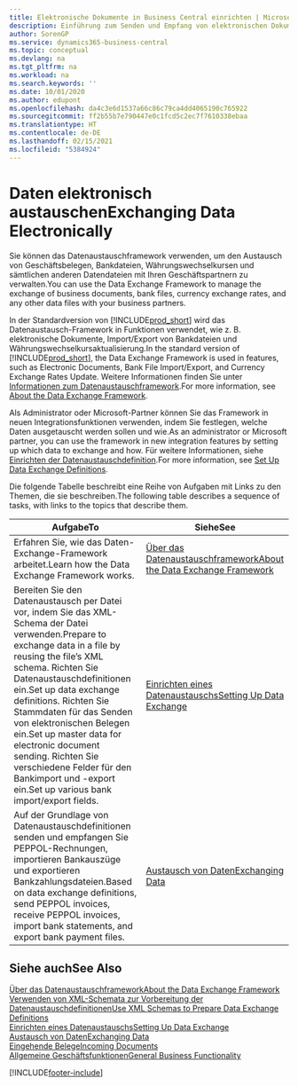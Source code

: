 ```yaml
---
title: Elektronische Dokumente in Business Central einrichten | Microsoft Docs
description: Einführung zum Senden und Empfang von elektronischen Dokumenten in Business Central.
author: SorenGP
ms.service: dynamics365-business-central
ms.topic: conceptual
ms.devlang: na
ms.tgt_pltfrm: na
ms.workload: na
ms.search.keywords: ''
ms.date: 10/01/2020
ms.author: edupont
ms.openlocfilehash: da4c3e6d1537a66c86c79ca4dd4065190c765922
ms.sourcegitcommit: ff2b55b7e790447e0c1fcd5c2ec7f7610338ebaa
ms.translationtype: HT
ms.contentlocale: de-DE
ms.lasthandoff: 02/15/2021
ms.locfileid: "5384924"
---
```

# <a name="exchanging-data-electronically"></a><span data-ttu-id="38370-103">Daten elektronisch austauschen</span><span class="sxs-lookup"><span data-stu-id="38370-103">Exchanging Data Electronically</span></span>
<span data-ttu-id="38370-104">Sie können das Datenaustauschframework verwenden, um den Austausch von Geschäftsbelegen, Bankdateien, Währungswechselkursen und sämtlichen anderen Datendateien mit Ihren Geschäftspartnern zu verwalten.</span><span class="sxs-lookup"><span data-stu-id="38370-104">You can use the Data Exchange Framework to manage the exchange of business documents, bank files, currency exchange rates, and any other data files with your business partners.</span></span>

<span data-ttu-id="38370-105">In der Standardversion von [!INCLUDE[prod_short](includes/prod_short.md)] wird das Datenaustausch-Framework in Funktionen verwendet, wie z. B. elektronische Dokumente, Import/Export von Bankdateien und Währungswechselkursaktualisierung.</span><span class="sxs-lookup"><span data-stu-id="38370-105">In the standard version of [!INCLUDE[prod_short](includes/prod_short.md)], the Data Exchange Framework is used in features, such as Electronic Documents, Bank File Import/Export, and Currency Exchange Rates Update.</span></span> <span data-ttu-id="38370-106">Weitere Informationen finden Sie unter [Informationen zum Datenaustauschframework](across-about-the-data-exchange-framework.md).</span><span class="sxs-lookup"><span data-stu-id="38370-106">For more information, see [About the Data Exchange Framework](across-about-the-data-exchange-framework.md).</span></span>

<span data-ttu-id="38370-107">Als Administrator oder Microsoft-Partner können Sie das Framework in neuen Integrationsfunktionen verwenden, indem Sie festlegen, welche Daten ausgetauscht werden sollen und wie.</span><span class="sxs-lookup"><span data-stu-id="38370-107">As an administrator or Microsoft partner, you can use the framework in new integration features by setting up which data to exchange and how.</span></span> <span data-ttu-id="38370-108">Für weitere Informationen, siehe [Einrichten der Datenaustauschdefinition](across-how-to-set-up-data-exchange-definitions.md).</span><span class="sxs-lookup"><span data-stu-id="38370-108">For more information, see [Set Up Data Exchange Definitions](across-how-to-set-up-data-exchange-definitions.md).</span></span>

<span data-ttu-id="38370-109">Die folgende Tabelle beschreibt eine Reihe von Aufgaben mit Links zu den Themen, die sie beschreiben.</span><span class="sxs-lookup"><span data-stu-id="38370-109">The following table describes a sequence of tasks, with links to the topics that describe them.</span></span>  

|<span data-ttu-id="38370-110">Aufgabe</span><span class="sxs-lookup"><span data-stu-id="38370-110">To</span></span>|<span data-ttu-id="38370-111">Siehe</span><span class="sxs-lookup"><span data-stu-id="38370-111">See</span></span>|  
|--------|---------|  
|<span data-ttu-id="38370-112">Erfahren Sie, wie das Daten-Exchange-Framework arbeitet.</span><span class="sxs-lookup"><span data-stu-id="38370-112">Learn how the Data Exchange Framework works.</span></span>|[<span data-ttu-id="38370-113">Über das Datenaustauschframework</span><span class="sxs-lookup"><span data-stu-id="38370-113">About the Data Exchange Framework</span></span>](across-about-the-data-exchange-framework.md)|  
|<span data-ttu-id="38370-114">Bereiten Sie den Datenaustausch per Datei vor, indem Sie das XML-Schema der Datei verwenden.</span><span class="sxs-lookup"><span data-stu-id="38370-114">Prepare to exchange data in a file by reusing the file’s XML schema.</span></span> <span data-ttu-id="38370-115">Richten Sie Datenaustauschdefinitionen ein.</span><span class="sxs-lookup"><span data-stu-id="38370-115">Set up data exchange definitions.</span></span> <span data-ttu-id="38370-116">Richten Sie Stammdaten für das Senden von elektronischen Belegen ein.</span><span class="sxs-lookup"><span data-stu-id="38370-116">Set up master data for electronic document sending.</span></span> <span data-ttu-id="38370-117">Richten Sie verschiedene Felder für den Bankimport und -export ein.</span><span class="sxs-lookup"><span data-stu-id="38370-117">Set up various bank import/export fields.</span></span>|[<span data-ttu-id="38370-118">Einrichten eines Datenaustauschs</span><span class="sxs-lookup"><span data-stu-id="38370-118">Setting Up Data Exchange</span></span>](across-set-up-data-exchange.md)|  
|<span data-ttu-id="38370-119">Auf der Grundlage von Datenaustauschdefinitionen senden und empfangen Sie PEPPOL-Rechnungen, importieren Bankauszüge und exportieren Bankzahlungsdateien.</span><span class="sxs-lookup"><span data-stu-id="38370-119">Based on data exchange definitions, send PEPPOL invoices, receive PEPPOL invoices, import bank statements, and export bank payment files.</span></span>|[<span data-ttu-id="38370-120">Austausch von Daten</span><span class="sxs-lookup"><span data-stu-id="38370-120">Exchanging Data</span></span>](across-exchange-data.md)|  

## <a name="see-also"></a><span data-ttu-id="38370-121">Siehe auch</span><span class="sxs-lookup"><span data-stu-id="38370-121">See Also</span></span>  
[<span data-ttu-id="38370-122">Über das Datenaustauschframework</span><span class="sxs-lookup"><span data-stu-id="38370-122">About the Data Exchange Framework</span></span>](across-about-the-data-exchange-framework.md)  
[<span data-ttu-id="38370-123">Verwenden von XML-Schemata zur Vorbereitung der Datenaustauschdefinitionen</span><span class="sxs-lookup"><span data-stu-id="38370-123">Use XML Schemas to Prepare Data Exchange Definitions</span></span>](across-how-to-use-xml-schemas-to-prepare-data-exchange-definitions.md)  
[<span data-ttu-id="38370-124">Einrichten eines Datenaustauschs</span><span class="sxs-lookup"><span data-stu-id="38370-124">Setting Up Data Exchange</span></span>](across-set-up-data-exchange.md)  
[<span data-ttu-id="38370-125">Austausch von Daten</span><span class="sxs-lookup"><span data-stu-id="38370-125">Exchanging Data</span></span>](across-exchange-data.md)  
[<span data-ttu-id="38370-126">Eingehende Belege</span><span class="sxs-lookup"><span data-stu-id="38370-126">Incoming Documents</span></span>](across-income-documents.md)  
[<span data-ttu-id="38370-127">Allgemeine Geschäftsfunktionen</span><span class="sxs-lookup"><span data-stu-id="38370-127">General Business Functionality</span></span>](ui-across-business-areas.md)


[!INCLUDE[footer-include](includes/footer-banner.md)]